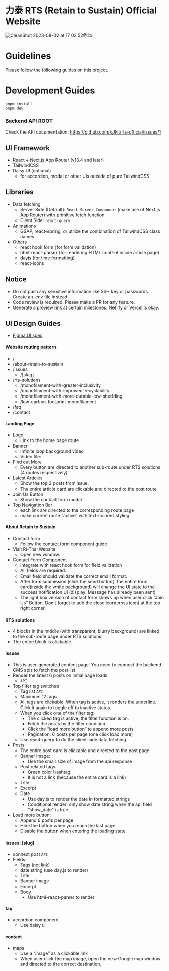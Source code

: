 # 力泰 RTS (Retain to Sustain) Official Website

![CleanShot 2023-08-02 at 17 02 52@2x](https://github.com/xJkit/rts-official/assets/18704345/06370add-ee26-49d9-9894-643d09671433)


# Guidelines

Please follow the following guides on this project.

# Development Guides

```
pnpm install
pnpm dev 
```

### Backend API ROOT

Check the API documentation: https://github.com/xJkit/rts-official/issues/1

## UI Framework

- React + Next.js App Router (v13.4 and later)
- TailwindCSS
- Daisy UI (optional)
    - for accordion, modal or other UIs outside of pure TailwindCSS

## Libraries

- Data fetching
    - Server Side (Default): `React Server Component` (make use of Next.js App Router) with primitive fetch function.
    - Client Side: `react-query`
- Animations
    - GSAP, react-spring, or utilize the combination of TailwindCSS class names
- Others
    - react hook form (for form validation)
    - html-react-parser (for rendering HTML content inside article page)
    - dayjs (for time formatting)
    - react-icons

## Notice

- Do not push any sensitive information like SSH key or passwords. Create an .env file instead.
- Code review is required. Please make a PR for any feature.
- Generate a preview link at certain milestones. Netlify or Vercel is okay.

## UI Design Guides

- [Figma UI spec](https://www.figma.com/file/VN9mFQZVqylxCFHabEc2jT/RTS-website-%E5%B7%A5%E7%A8%8B?type=design&node-id=0%3A1&mode=design&t=Cp4OnLk8bERR3MZp-1)

#### Website routing pattern
- /
- /about-retain-to-sustain
- /issues
    - /[slug]
- /rts-solutions
    - /monofilament-with-greater-inclusivity
    - /monofilament-with-improved-recyclability
    - /monofilament-with-more-durable-low-shedding
    - /low-carbon-footprint-monofilament
- /faq
- /contact

#### Landing Page
- Logo
    - Link to the home page route
- Banner
    - Infinite loop background video
    - Video file:
- Find out More
    - Every button are directed to another sub-route under RTS solutions (4 routes respectively)
- Latest Articles
    - Show the top 2 posts from issue.
    - The entire article card are clickable and directed to the post route
- Join Us Button
    - Show the contact form modal
- Top Navigation Bar
    - each link are directed to the corresponding route page
    - make current route  “active” with text-colored styling.
      
#### About Retain to Sustain

- Contact form
    - Follow the contact form component guide
- Visit Ri-Thai Website
    - Open new window:
- Contact Form Component
  - integrate with react hook form for field validation
  - All fields are required.
  - Email field should validate the correct email format.
  - After form submission (click the send button), the entire form card(inside the white background) will change the UI state to the success notification UI (display: Message has already been sent)
  - The light box version of contact form shows up when user click “Join Us” Button. Don’t forget to add the close icon(cross icon) at the top-right corner.
 
      
#### RTS solutions

- 4 blocks in the middle (with transparent, blurry background) are linked to the sub-route page under RTS solutions.
- The entire block is clickable.
  
#### Issues
- This is user-generated content page. You need to connect the backend CMS apis to fetch the post list.
- Render the latest 6 posts on initial page loads
    - `API` 
- Top filter tag switches
    - Tag list `API` 
    - Maximum 12 tags
    - All tags are clickable. When tag is active, it renders the underline. Click it again to toggle off to inactive status.
    - When you click one of the filter tag:
        - The clicked tag is active, the filter function is on.
        - Fetch the posts by the filter condition.
        - Click the “load more button” to append more posts.
        - Pagination: 6 posts per page (one click load more)
    - Use react-query to do the client-side data fetching.
- Posts
    - The entire post card is clickable and directed to the post page
    - Banner image:
        - Use the small size of image from the api response
    - Post related tags
        - Green color hashtag.
        - It is not a link (because the entire card is a link)
    - Title
    - Excerpt
    - Date
        - Use day.js to render the date in formatted strings
        - Conditional render: only show date string when the api field “show_date” is true.
- Load more button:
    - Append 6 posts per page
    - Hide the button when you reach the last page
    - Disable the button when entering the loading state.

#### Issues: [slug]
- connect post `API`
- Fields:
    - Tags (not link)
    - date string (use day.js to render)
    - Title
    - Banner image
    - Excerpt
    - Body
        - Use html-react-parser to render

#### faq
- accordion component
    - Use daisy ui
  
#### contact
- maps
    - Use a “image” as a clickable link
    - When user click the map image, open the new Google map window and directed to the correct destination.
